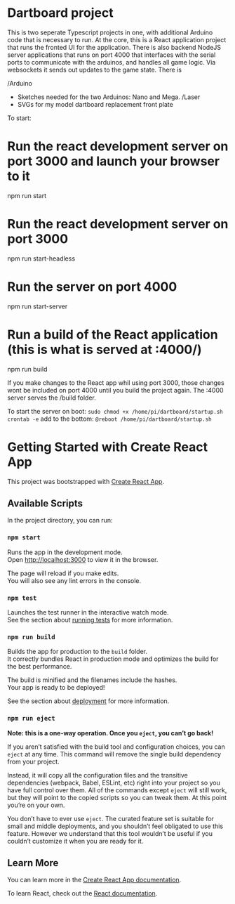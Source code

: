# Dartboard project

This is two seperate Typescript projects in one, with additional Arduino code that is necessary to run.
At the core, this is a React application project that runs the fronted UI for the application.
There is also backend NodeJS server applications that runs on port 4000 that interfaces with the serial ports to communicate with the arduinos, and handles all game logic. Via websockets it sends out updates to the game state.
There is 


/Arduino
 - Sketches needed for the two Arduinos: Nano and Mega.
/Laser
 - SVGs for my model dartboard replacement front plate


To start:
# Run the react development server on port 3000 and launch your browser to it
npm run start
# Run the react development server on port 3000
npm run start-headless
# Run the server on port 4000
npm run start-server
# Run a build of the React application (this is what is served at :4000/)
npm run build

If you make changes to the React app whil using port 3000, those changes wont be included on port 4000 until you build the project again. The :4000 server serves the /build folder.

To start the server on boot:
`sudo chmod +x /home/pi/dartboard/startup.sh`
`crontab -e`
add to the bottom:
`@reboot /home/pi/dartboard/startup.sh`

# Getting Started with Create React App

This project was bootstrapped with [Create React App](https://github.com/facebook/create-react-app).

## Available Scripts

In the project directory, you can run:

### `npm start`

Runs the app in the development mode.\
Open [http://localhost:3000](http://localhost:3000) to view it in the browser.

The page will reload if you make edits.\
You will also see any lint errors in the console.

### `npm test`

Launches the test runner in the interactive watch mode.\
See the section about [running tests](https://facebook.github.io/create-react-app/docs/running-tests) for more information.

### `npm run build`

Builds the app for production to the `build` folder.\
It correctly bundles React in production mode and optimizes the build for the best performance.

The build is minified and the filenames include the hashes.\
Your app is ready to be deployed!

See the section about [deployment](https://facebook.github.io/create-react-app/docs/deployment) for more information.

### `npm run eject`

**Note: this is a one-way operation. Once you `eject`, you can’t go back!**

If you aren’t satisfied with the build tool and configuration choices, you can `eject` at any time. This command will remove the single build dependency from your project.

Instead, it will copy all the configuration files and the transitive dependencies (webpack, Babel, ESLint, etc) right into your project so you have full control over them. All of the commands except `eject` will still work, but they will point to the copied scripts so you can tweak them. At this point you’re on your own.

You don’t have to ever use `eject`. The curated feature set is suitable for small and middle deployments, and you shouldn’t feel obligated to use this feature. However we understand that this tool wouldn’t be useful if you couldn’t customize it when you are ready for it.

## Learn More

You can learn more in the [Create React App documentation](https://facebook.github.io/create-react-app/docs/getting-started).

To learn React, check out the [React documentation](https://reactjs.org/).
